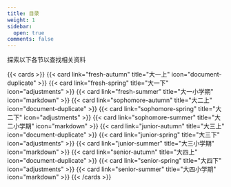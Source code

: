 ```yaml
---
title: 目录
weight: 1
sidebar:
  open: true
comments: false
---
```


探索以下各节以查找相关资料

<!--more-->

{{< cards >}}
  {{< card link="fresh-autumn" title="大一上" icon="document-duplicate" >}}
  {{< card link="fresh-spring" title="大一下" icon="adjustments" >}}
  {{< card link="fresh-summer" title="大一小学期" icon="markdown" >}}
  {{< card link="sophomore-autumn" title="大二上" icon="document-duplicate" >}}
  {{< card link="sophomore-spring" title="大二下" icon="adjustments" >}}
  {{< card link="sophomore-summer" title="大二小学期" icon="markdown" >}}
  {{< card link="junior-autumn" title="大三上" icon="document-duplicate" >}}
  {{< card link="junior-spring" title="大三下" icon="adjustments" >}}
  {{< card link="junior-summer" title="大三小学期" icon="markdown" >}}
  {{< card link="senior-autumn" title="大四上" icon="document-duplicate" >}}
  {{< card link="senior-spring" title="大四下" icon="adjustments" >}}
  {{< card link="senior-summer" title="大四小学期" icon="markdown" >}}
{{< /cards >}}
